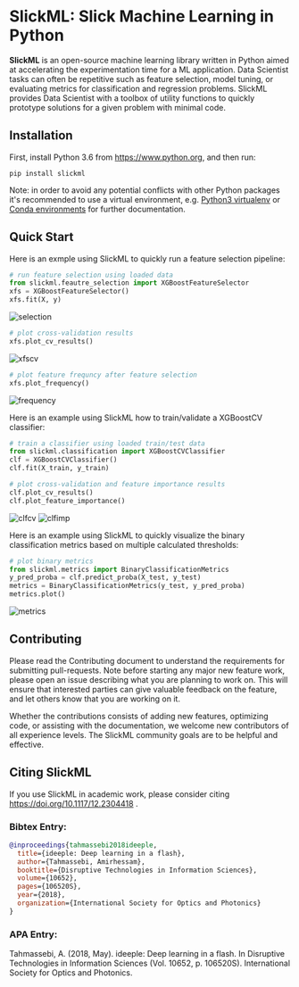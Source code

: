 # SlickML: Slick Machine Learning in Python

**SlickML** is an open-source machine learning library written in Python aimed
at accelerating the experimentation time for a ML application. Data Scientist
tasks can often be repetitive such as feature selection, model tuning, or
evaluating metrics for classification and regression problems. SlickML provides
Data Scientist with a toolbox of utility functions to quickly prototype
solutions for a given problem with minimal code.


## Installation

First, install Python 3.6 from https://www.python.org, and then run:

```
pip install slickml
```

Note: in order to avoid any potential conflicts with other Python packages it's
recommended to use a virtual environment, e.g. [Python3
virtualenv](https://docs.python.org/3/library/venv.html) or [Conda
environments](https://docs.conda.io/projects/conda/en/latest/user-guide/tasks/manage-environments.html)
for further documentation.


## Quick Start
Here is an exmple using SlickML to quickly run a feature selection pipeline: 
```python
# run feature selection using loaded data
from slickml.feautre_selection import XGBoostFeatureSelector
xfs = XGBoostFeatureSelector()
xfs.fit(X, y)
```
![selection](https://raw.githubusercontent.com/slickml/slick-ml/master/assets/images/feature_selection.png)

```python
# plot cross-validation results
xfs.plot_cv_results()
```
![xfscv](https://raw.githubusercontent.com/slickml/slick-ml/master/assets/images/xfs_cv_results.png)

```python
# plot feature frequncy after feature selection
xfs.plot_frequency()
```
![frequency](https://raw.githubusercontent.com/slickml/slick-ml/master/assets/images/feature_frequency.png)

Here is an example using SlickML how to train/validate a XGBoostCV classifier:
```python
# train a classifier using loaded train/test data
from slickml.classification import XGBoostCVClassifier
clf = XGBoostCVClassifier()
clf.fit(X_train, y_train)

# plot cross-validation and feature importance results
clf.plot_cv_results()
clf.plot_feature_importance()
```
![clfcv](https://raw.githubusercontent.com/slickml/slick-ml/master/assets/images/clf_cv_results.png)
![clfimp](https://raw.githubusercontent.com/slickml/slick-ml/master/assets/images/clf_feature_importance.png)

Here is an example using SlickML to quickly visualize the binary classification 
metrics based on multiple calculated thresholds:
```python
# plot binary metrics
from slickml.metrics import BinaryClassificationMetrics
y_pred_proba = clf.predict_proba(X_test, y_test)
metrics = BinaryClassificationMetrics(y_test, y_pred_proba)
metrics.plot()

```
![metrics](https://raw.githubusercontent.com/slickml/slick-ml/master/assets/images/metrics.png)

## Contributing

Please read the Contributing document to understand the requirements for
submitting pull-requests. Note before starting any major new feature work,
please open an issue describing what you are planning to work on. This will
ensure that interested parties can give valuable feedback on the feature, and
let others know that you are working on it. 

Whether the contributions consists of adding new features,  optimizing code, or
assisting with the documentation, we welcome new contributors of all experience
levels. The SlickML community goals are to be helpful and effective.

## Citing SlickML
If you use SlickML in academic work, please consider citing
https://doi.org/10.1117/12.2304418 .

### Bibtex Entry:
```bib
@inproceedings{tahmassebi2018ideeple,
  title={ideeple: Deep learning in a flash},
  author={Tahmassebi, Amirhessam},
  booktitle={Disruptive Technologies in Information Sciences},
  volume={10652},
  pages={106520S},
  year={2018},
  organization={International Society for Optics and Photonics}
}
```
### APA Entry:

Tahmassebi, A. (2018, May). ideeple: Deep learning in a flash. In Disruptive
Technologies in Information Sciences (Vol. 10652, p. 106520S). International
Society for Optics and Photonics.

